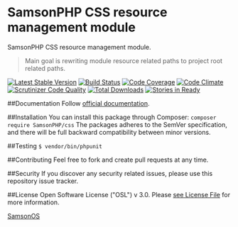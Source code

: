 # SamsonPHP CSS resource management module
 
SamsonPHP CSS resource management module.

> Main goal is rewriting module resource related paths to project root related paths. 

[![Latest Stable Version](https://poser.pugx.org/SamsonPHP/css/v/stable.svg)](https://packagist.org/packages/SamsonPHP/css)
[![Build Status](https://scrutinizer-ci.com/g/SamsonPHP/css/badges/build.png?b=master)](https://scrutinizer-ci.com/g/SamsonPHP/css/build-status/master)
[![Code Coverage](https://scrutinizer-ci.com/g/SamsonPHP/css/badges/coverage.png?b=master)](https://scrutinizer-ci.com/g/SamsonPHP/css/?branch=master)
[![Code Climate](https://codeclimate.com/github/SamsonPHP/css/badges/gpa.svg)](https://codeclimate.com/github/SamsonPHP/css)
[![Scrutinizer Code Quality](https://scrutinizer-ci.com/g/SamsonPHP/css/badges/quality-score.png?b=master)](https://scrutinizer-ci.com/g/SamsonPHP/css/?branch=master)
[![Total Downloads](https://poser.pugx.org/SamsonPHP/css/downloads.svg)](https://packagist.org/packages/SamsonPHP/css)
[![Stories in Ready](https://badge.waffle.io/SamsonPHP/css.png?label=ready&title=Ready)](https://waffle.io/SamsonPHP/css)

##Documentation
Follow [official documentation](http://github.com/SamsonPHP/css/blob/master/docs/Index.md).
 
##Installation
You can install this package through Composer:
```composer require SamsonPHP/css```
The packages adheres to the SemVer specification, and there will be full backward compatibility between minor versions.

##Testing
```$ vendor/bin/phpunit```

##Contributing
Feel free to fork and create pull requests at any time.

##Security
If you discover any security related issues, please use this repository issue tracker.

##License
Open Software License ("OSL") v 3.0. Please [see License File](https://github.com/SamsonPHP/css/blob/master/license.md) for more information.
 
[SamsonOS](http://samsonos.com)
